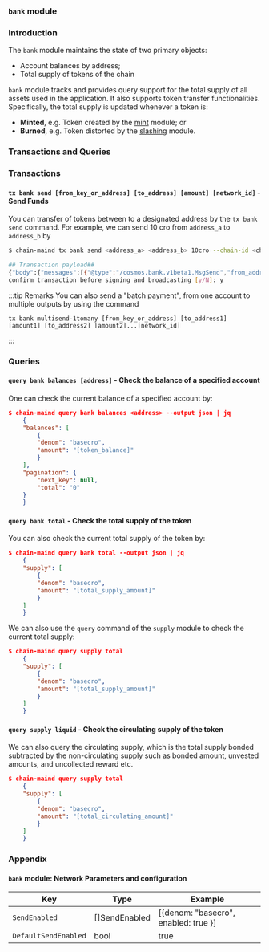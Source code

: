 ### `bank` module

### Introduction

The `bank` module maintains the state of two primary objects:

- Account balances by address;
- Total supply of tokens of the chain

`bank` module tracks and provides query support for the total supply of all assets used in the application. It also supports token transfer functionalities. Specifically, the total supply is updated whenever a token is:

- **Minted**, e.g. Token created by the [mint](./module_mint) module; or
- **Burned**, e.g. Token distorted by the [slashing](./module_slashing) module.

### Transactions and Queries

### Transactions

#### `tx bank send [from_key_or_address] [to_address] [amount] [network_id]` - **Send Funds**

You can transfer of tokens between to a designated address by the `tx bank send` command. For example, we can send 10 cro from `address_a` to `address_b` by

```bash
$ chain-maind tx bank send <address_a> <address_b> 10cro --chain-id <chain-id>

## Transaction payload##
{"body":{"messages":[{"@type":"/cosmos.bank.v1beta1.MsgSend","from_address"....}
confirm transaction before signing and broadcasting [y/N]: y
```

:::tip Remarks
You can also send a "batch payment", from one account to multiple outputs by using the command

```
tx bank multisend-1tomany [from_key_or_address] [to_address1] [amount1] [to_address2] [amount2]...[network_id]
```

:::

### Queries

#### `query bank balances [address]` - Check the balance of a specified account

One can check the current balance of a specified account by:

```json
$ chain-maind query bank balances <address> --output json | jq
    {
    "balances": [
        {
        "denom": "basecro",
        "amount": "[token_balance]"
        }
    ],
    "pagination": {
        "next_key": null,
        "total": "0"
    }
    }
```

#### `query bank total` - Check the total supply of the token

You can also check the current total supply of the token by:

```json
$ chain-maind query bank total --output json | jq
    {
    "supply": [
        {
        "denom": "basecro",
        "amount": "[total_supply_amount]"
        }
    ]
    }
```

We can also use the `query` command of the `supply` module to check the current total supply:

```json
$ chain-maind query supply total
    {
    "supply": [
        {
        "denom": "basecro",
        "amount": "[total_supply_amount]"
        }
    ]
    }
```

#### `query supply liquid` - Check the circulating supply of the token

We can also query the circulating supply, which is the total supply bonded subtracted by the non-circulating supply such as bonded amount, unvested amounts, and uncollected reward etc.

```json
$ chain-maind query supply total
    {
    "supply": [
        {
        "denom": "basecro",
        "amount": "[total_circulating_amount]"
        }
    ]
    }
```

### Appendix

#### `bank` module: Network Parameters and configuration

| Key                  | Type          | Example                              |
| -------------------- | ------------- | ------------------------------------ |
| `SendEnabled`        | []SendEnabled | [{denom: "basecro", enabled: true }] |
| `DefaultSendEnabled` | bool          | true                                 |
